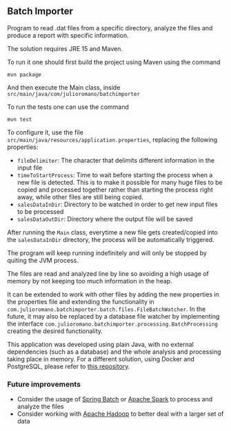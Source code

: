 ## Batch Importer

Program to read .dat files from a specific directory, analyze the files and produce a report with specific information.

The solution requires JRE 15 and Maven.

To run it one should first build the project using Maven using the command

```
mvn package
```

And then execute the Main class, inside `src/main/java/com/julioromano/batchimporter`

To run the tests one can use the command

```
mvn test
```

To configure it, use the file `src/main/java/resources/application.properties`, replacing the following properties:
* `fileDelimiter`: The character that delimits different information in the input file
* `timeToStartProcess`: Time to wait before starting the process when a new file is detected. This is to make it possible for many huge files to be copied and processed together rather than starting the process right away, while other files are still being copied.
* `salesDataInDir`: Directory to be watched in order to get new input files to be processed
* `salesDataOutDir`: Directory where the output file will be saved

After running the `Main` class, everytime a new file gets created/copied into the `salesDataInDir` directory, the process will be automatically triggered.

The program will keep running indefinitely and will only be stopped by quiting the JVM process.

The files are read and analyzed line by line so avoiding a high usage of memory by not keeping too much information in the heap. 

It can be extended to work with other files by adding the new properties in the properties file and extending the functionality in `com.julioromano.batchimporter.batch.files.FileBatchWatcher`. In the future, it may also be replaced by a database file watcher by implementing the interface `com.julioromano.batchimporter.processing.BatchProcessing` creating the desired functionality.

This application was developed using plain Java, with no external dependencies (such as a database) and the whole analysis and processing taking place in memory. For a different solution, using Docker and PostgreSQL, please refer to [this repository](https://github.com/julioromanoreal/batch-importer-spring-boot).

### Future improvements

* Consider the usage of [Spring Batch](https://spring.io/projects/spring-batch) or [Apache Spark](https://spark.apache.org/) to process and analyze the files
* Consider working with [Apache Hadoop](https://hadoop.apache.org/) to better deal with a larger set of data